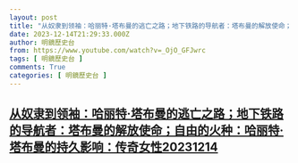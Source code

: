 ```yaml
---
layout: post
title: "从奴隶到领袖：哈丽特·塔布曼的逃亡之路；地下铁路的导航者：塔布曼的解放使命；自由的火种：哈丽特·塔布曼的持久影响：传奇女性20231214"
date: 2023-12-14T21:29:33.000Z
author: 明鏡歷史台
from: https://www.youtube.com/watch?v=_OjO_GFJwrc
tags: [ 明鏡歷史台 ]
comments: True
categories: [ 明鏡歷史台 ]
---
```

<!--1702589373000-->
[从奴隶到领袖：哈丽特·塔布曼的逃亡之路；地下铁路的导航者：塔布曼的解放使命；自由的火种：哈丽特·塔布曼的持久影响：传奇女性20231214](https://www.youtube.com/watch?v=_OjO_GFJwrc)
------

<div>

</div>
